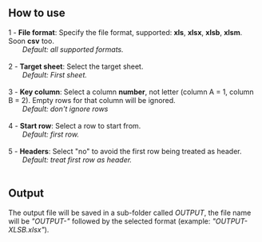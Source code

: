 <h2>How to use</h2>
1 - <b>File format</b>: Specify the file format, supported: <b>xls</b>, <b>xlsx</b>, <b>xlsb</b>, <b>xlsm</b>. Soon <b>csv</b> too.<br>
&emsp;&emsp;<i>Default: all supported formats.</i><br><br>
2 - <b>Target sheet</b>: Select the target sheet.<br>
&emsp;&emsp;<i>Default: First sheet.</i><br><br>
3 - <b>Key column</b>: Select a column <b>number</b>, not letter (column A = 1, column B = 2). Empty rows for that column will be ignored.<br>
&emsp;&emsp;<i>Default: don't ignore rows</i><br><br>
4 - <b>Start row</b>: Select a row to start from.<br>
&emsp;&emsp;<i>Default: first row.</i><br><br>
5 - <b>Headers</b>: Select "no" to avoid the first row being treated as header.<br>
&emsp;&emsp;<i>Default: treat first row as header.</i><br><br>
<h2>Output</h2>
The output file will be saved in a sub-folder called <i>OUTPUT</i>, the file name will be <i>"OUTPUT-"</i> followed by the selected format (example: <i>"OUTPUT-XLSB.xlsx"</i>).
